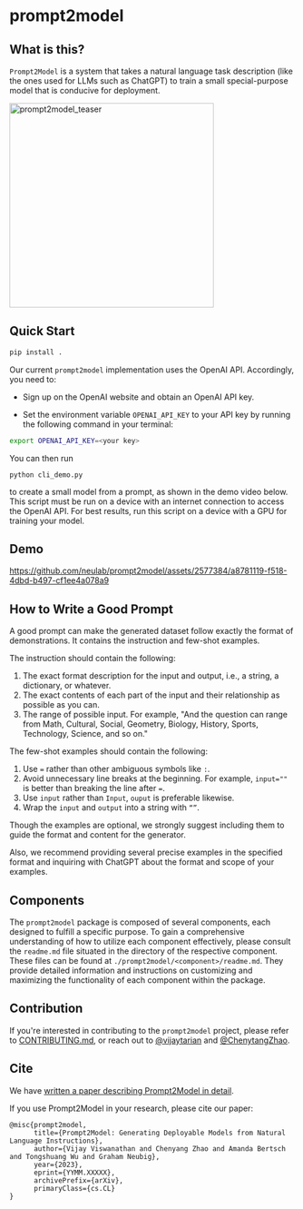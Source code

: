 # prompt2model

## What is this?

`Prompt2Model` is a system that takes a natural
language task description (like the ones used for
LLMs such as ChatGPT) to train a small
special-purpose model that is conducive for deployment.

<img width="360" alt="prompt2model_teaser" src="https://github.com/neulab/prompt2model/assets/2577384/7acc8ce4-4909-426f-a759-542a324d38d0">

## Quick Start

```bash
pip install .
```

Our current `prompt2model` implementation uses
the OpenAI API. Accordingly, you need to:

- Sign up on the OpenAI website and obtain an
OpenAI API key.

- Set
the environment variable
`OPENAI_API_KEY` to your API key by running
the following command in your terminal:

```bash
export OPENAI_API_KEY=<your key>
```

You can then run

```
python cli_demo.py
```

to
create a small model from a prompt, as shown in
the demo video below. This script must be run on a
device with an internet connection to access the OpenAI
API. For best results, run
this script on a device with a GPU for training
your model.

## Demo

<https://github.com/neulab/prompt2model/assets/2577384/a8781119-f518-4dbd-b497-cf1ee4a078a9>

## How to Write a Good Prompt

A good prompt can make the generated dataset
follow exactly the format of demonstrations.
It contains the instruction and few-shot examples.

The instruction should contain the following:

1. The exact format description for the input
and output, i.e., a string, a dictionary, or whatever.
2. The exact contents of each part of the
input and their relationship as possible as you can.
3. The range of possible input. For example,
"And the question can range from Math, Cultural,
Social, Geometry, Biology, History, Sports, Technology,
Science, and so on."

The few-shot examples should contain the following:

1. Use `=` rather than other ambiguous symbols like `:`.
2. Avoid unnecessary line breaks at the beginning.
For example, `input=""` is better than breaking
the line after `=`.
3. Use `input` rather than `Input`, `ouput` is
preferable likewise.
4. Wrap the `input` and `output` into a string with `“”`.

Though the examples are optional, we strongly
suggest including them to guide the format and
content for the generator.

Also, we recommend providing several precise examples
in the specified format and inquiring with ChatGPT
about the format and scope of your examples.

## Components

The `prompt2model` package is composed
of several components, each designed
to fulfill a specific purpose. To gain
a comprehensive understanding of how to
utilize each component effectively,
please consult the `readme.md` file
situated in the directory of the respective
component. These files can be found at
`./prompt2model/<component>/readme.md`.
They provide detailed information and
instructions on customizing and maximizing
the functionality of each
component within the package.

## Contribution

If you're interested in contributing
to the `prompt2model` project, please
refer to [CONTRIBUTING.md](CONTRIBUTING.md),
or reach out to [@vijaytarian](https://twitter.com/vijaytarian)
and [@ChenytangZhao](https://twitter.com/ChenytangZhao).

## Cite

We have [written a paper describing Prompt2Model in detail](https://arxiv.org/abs/YYMM.XXXXX).

If you use Prompt2Model in your research, please cite our paper:

```
@misc{prompt2model,
      title={Prompt2Model: Generating Deployable Models from Natural Language Instructions}, 
      author={Vijay Viswanathan and Chenyang Zhao and Amanda Bertsch and Tongshuang Wu and Graham Neubig},
      year={2023},
      eprint={YYMM.XXXXX},
      archivePrefix={arXiv},
      primaryClass={cs.CL}
}
```
